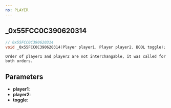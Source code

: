 ```yaml
---
ns: PLAYER
---
```

## _0x55FCC0C390620314

```c
// 0x55FCC0C390620314
void _0x55FCC0C390620314(Player player1, Player player2, BOOL toggle);
```

```
Order of player1 and player2 are not interchangable, it was called for both orders.  
```

## Parameters
* **player1**: 
* **player2**: 
* **toggle**: 

